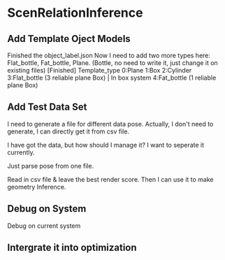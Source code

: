 # ScenRelationInference

## Add Template Oject Models

Finished the object_label.json
Now I need to add two more types here: Flat_bottle, Fat_bottle, Plane.
(Bottle, no need to write it, just change it on existing files)
[Finished]
Template_type
0:Plane
1:Box
2:Cylinder
3:Flat_bottle (3 reliable plane Box) | In box system
4:Fat_bottle (1 reliable plane Box)

## Add Test Data Set

I need to generate a file for different data pose.  Actually, I don't need to generate, I can directly get it from csv file.

I have got the data, but how should I manage it? I want to seperate it 
currently.

Just parse pose from one file.

Read in csv file & leave the best render score. Then I can use it to make geometry Inference.

## Debug on System

Debug on current system

## Intergrate it into optimization